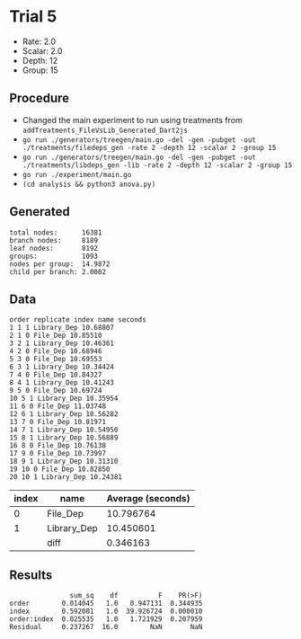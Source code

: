 # Trial 5

- Rate:   2.0
- Scalar: 2.0
- Depth:  12
- Group:  15

## Procedure

- Changed the main experiment to run using treatments from `addTreatments_FileVsLib_Generated_Dart2js`
- `go run ./generators/treegen/main.go -del -gen -pubget -out ./treatments/filedeps_gen -rate 2 -depth 12 -scalar 2 -group 15`
- `go run ./generators/treegen/main.go -del -gen -pubget -out ./treatments/libdeps_gen -lib -rate 2 -depth 12 -scalar 2 -group 15`
- `go run ./experiment/main.go`
- `(cd analysis && python3 anova.py)`

## Generated

```Plain
total nodes:      16381
branch nodes:     8189
leaf nodes:       8192
groups:           1093
nodes per group:  14.9872
child per branch: 2.0002
```

## Data

```Plain
order replicate index name seconds
1 1 1 Library_Dep 10.68807
2 1 0 File_Dep 10.85510
3 2 1 Library_Dep 10.46361
4 2 0 File_Dep 10.68946
5 3 0 File_Dep 10.69553
6 3 1 Library_Dep 10.34424
7 4 0 File_Dep 10.84327
8 4 1 Library_Dep 10.41243
9 5 0 File_Dep 10.69724
10 5 1 Library_Dep 10.35954
11 6 0 File_Dep 11.03748
12 6 1 Library_Dep 10.56282
13 7 0 File_Dep 10.81971
14 7 1 Library_Dep 10.54950
15 8 1 Library_Dep 10.56889
16 8 0 File_Dep 10.76138
17 9 0 File_Dep 10.73997
18 9 1 Library_Dep 10.31310
19 10 0 File_Dep 10.82850
20 10 1 Library_Dep 10.24381
```

| index | name        | Average (seconds) |
|-------|-------------|-------------------|
| 0     | File_Dep    | 10.796764         |
| 1     | Library_Dep | 10.450601         |
|       | diff        |  0.346163         |

## Results

```Plain
               sum_sq    df          F    PR(>F)
order        0.014045   1.0   0.947131  0.344935
index        0.592081   1.0  39.926724  0.000010
order:index  0.025535   1.0   1.721929  0.207959
Residual     0.237267  16.0        NaN       NaN
```
